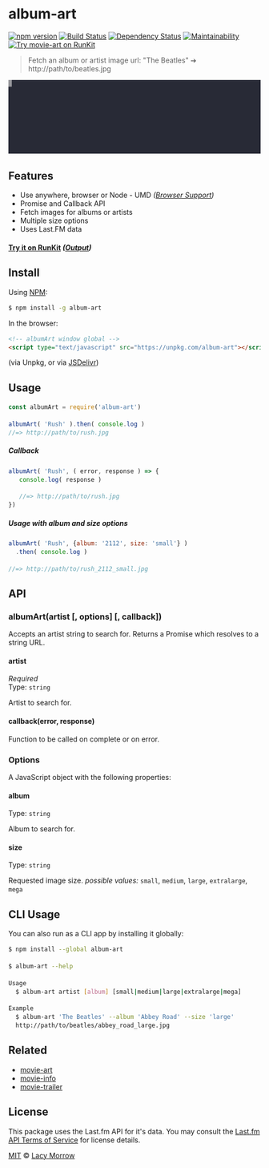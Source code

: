 # album-art 
[![npm version](https://badge.fury.io/js/album-art.svg)](https://badge.fury.io/js/album-art) [![Build Status](https://travis-ci.org/lacymorrow/album-art.svg?branch=master)](https://travis-ci.org/lacymorrow/album-art) [![Dependency Status](https://dependencyci.com/github/lacymorrow/album-art/badge)](https://dependencyci.com/github/lacymorrow/album-art) [![Maintainability](https://api.codeclimate.com/v1/badges/c3e8871f2b6009bd97e2/maintainability)](https://codeclimate.com/github/lacymorrow/album-art/maintainability) [![Try movie-art on RunKit](https://badge.runkitcdn.com/album-art.svg)](https://npm.runkit.com/album-art)

> Fetch an album or artist image url: "The Beatles" ➔ http://path/to/beatles.jpg

[![album-art](demo.svg)]()


## Features
 * Use anywhere, browser or Node - UMD _([Browser Support](https://caniuse.com/#feat=fetch))_
 * Promise and Callback API
 * Fetch images for albums or artists
 * Multiple size options
 * Uses Last.FM data

#### [Try it on RunKit](https://runkit.com/lacymorrow/album-art) _([Output](https://runkit.io/lacymorrow/album-art/branches/master?search=Rush))_


## Install

Using [NPM](https://npmjs.com):

```bash
$ npm install -g album-art
```

In the browser:

```html
<!-- albumArt window global -->
<script type="text/javascript" src="https://unpkg.com/album-art"></script>
```
(via Unpkg, or via [JSDelivr](https://cdn.jsdelivr.net/npm/album-art/index.min.js"))



## Usage
```js
const albumArt = require('album-art')

albumArt( 'Rush' ).then( console.log )
//=> http://path/to/rush.jpg
```

##### Callback
```js
albumArt( 'Rush', ( error, response ) => {
   console.log( response )

   //=> http://path/to/rush.jpg
})
```

##### Usage with album and size options
```js
albumArt( 'Rush', {album: '2112', size: 'small'} )
  .then( console.log )

//=> http://path/to/rush_2112_small.jpg
```


## API

### albumArt(artist [, options] [, callback])

Accepts an artist string to search for.
Returns a Promise which resolves to a string URL.

#### artist

*Required*  
Type: `string`

Artist to search for.

#### callback(error, response)

Function to be called on complete or on error.


### Options

A JavaScript object with the following properties:

#### album

Type: `string`

Album to search for.

#### size

Type: `string` 

Requested image size. 
*possible values:* `small`, `medium`, `large`, `extralarge`, `mega`


## CLI Usage

You can also run as a CLI app by installing it globally:

```bash
$ npm install --global album-art

$ album-art --help

Usage
  $ album-art artist [album] [small|medium|large|extralarge|mega]

Example
  $ album-art 'The Beatles' --album 'Abbey Road' --size 'large'
  http://path/to/beatles/abbey_road_large.jpg
```


## Related

* [movie-art](https://github.com/lacymorrow/movie-art)
* [movie-info](https://github.com/lacymorrow/movie-info)
* [movie-trailer](https://github.com/lacymorrow/movie-trailer)


## License

This package uses the Last.fm API for it's data. You may consult the [Last.fm API Terms of Service](http://www.last.fm/api/tos) for license details. 

[MIT](http://opensource.org/licenses/MIT) © [Lacy Morrow](http://lacymorrow.com)
